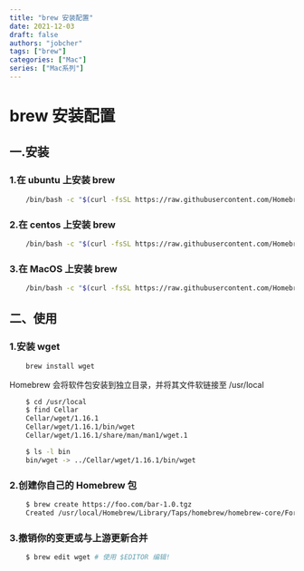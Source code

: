 ```yaml
---
title: "brew 安装配置"
date: 2021-12-03
draft: false
authors: "jobcher"
tags: ["brew"]
categories: ["Mac"]
series: ["Mac系列"]
---
```


# brew 安装配置

## 一.安装

### 1.在 ubuntu 上安装 brew

```sh
    /bin/bash -c "$(curl -fsSL https://raw.githubusercontent.com/Homebrew/install/HEAD/install.sh)"
```

### 2.在 centos 上安装 brew

```sh
    /bin/bash -c "$(curl -fsSL https://raw.githubusercontent.com/Homebrew/install/HEAD/install.sh)"
```

### 3.在 MacOS 上安装 brew

```sh
    /bin/bash -c "$(curl -fsSL https://raw.githubusercontent.com/Homebrew/install/HEAD/install.sh)"
```

## 二、使用

### 1.安装 wget

```sh
    brew install wget
```

Homebrew 会将软件包安装到独立目录，并将其文件软链接至 /usr/local

```sh
    $ cd /usr/local
    $ find Cellar
    Cellar/wget/1.16.1
    Cellar/wget/1.16.1/bin/wget
    Cellar/wget/1.16.1/share/man/man1/wget.1

    $ ls -l bin
    bin/wget -> ../Cellar/wget/1.16.1/bin/wget
```

### 2.创建你自己的 Homebrew 包

```sh
    $ brew create https://foo.com/bar-1.0.tgz
    Created /usr/local/Homebrew/Library/Taps/homebrew/homebrew-core/Formula/bar.rb
```

### 3.撤销你的变更或与上游更新合并

```sh
    $ brew edit wget # 使用 $EDITOR 编辑!
```
